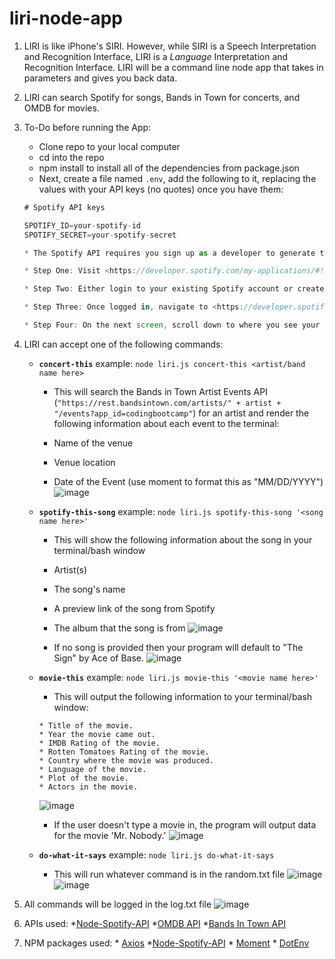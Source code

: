 # liri-node-app

1. LIRI is like iPhone's SIRI. However, while SIRI is a Speech Interpretation and Recognition Interface, LIRI is a _Language_ Interpretation and Recognition Interface. LIRI will be a command line node app that takes in parameters and gives you back data.

2. LIRI can search Spotify for songs, Bands in Town for concerts, and OMDB for movies.

3. To-Do before running the App:
    - Clone repo to your local computer
    - cd into the repo
    - npm install to install all of the dependencies from package.json
    -  Next, create a file named `.env`, add the following to it, replacing the values with your API keys (no quotes) once you have them:
    
    ```js
    # Spotify API keys
    
    SPOTIFY_ID=your-spotify-id
    SPOTIFY_SECRET=your-spotify-secret

    * The Spotify API requires you sign up as a developer to generate the necessary credentials. You can follow these steps in order to generate a **client id** and **client secret**:
    
    * Step One: Visit <https://developer.spotify.com/my-applications/#!/>
    
    * Step Two: Either login to your existing Spotify account or create a new one (a free account is fine) and log in.
    
    * Step Three: Once logged in, navigate to <https://developer.spotify.com/my-applications/#!/applications/create> to register a new application to be used with the Spotify API. You can fill in whatever you'd like for these fields. When finished, click the "complete" button.
    
    * Step Four: On the next screen, scroll down to where you see your client id and client secret. Copy these values down somewhere, you'll need them to use the Spotify API and the [node-spotify-api package](https://www.npmjs.com/package/node-spotify-api).

4. LIRI can accept one of the following commands:
    - **`concert-this`**
     example: `node liri.js concert-this <artist/band name here>`
        
        * This will search the Bands in Town Artist Events API (`"https://rest.bandsintown.com/artists/" + artist + "/events?app_id=codingbootcamp"`) for an artist and render the following information about each event to the terminal:
        
        * Name of the venue
        
        * Venue location
        
        * Date of the Event (use moment to format this as "MM/DD/YYYY")
        ![image](https://user-images.githubusercontent.com/47204339/58392586-89f5a800-7fef-11e9-92ff-e8face302cda.png)

    - **`spotify-this-song`**
     example: `node liri.js spotify-this-song '<song name here>'`
    
        * This will show the following information about the song in your terminal/bash window
        
        * Artist(s)
        
        * The song's name
        
        * A preview link of the song from Spotify
        
        * The album that the song is from
        ![image](https://user-images.githubusercontent.com/47204339/58392721-36378e80-7ff0-11e9-9d3a-a0f277ff8cce.png)
        
        * If no song is provided then your program will default to "The Sign" by Ace of Base.
        ![image](https://user-images.githubusercontent.com/47204339/58392751-59fad480-7ff0-11e9-92ff-b87e265ec74a.png)

    -  **`movie-this`**
     example: `node liri.js movie-this '<movie name here>'`
    
        * This will output the following information to your terminal/bash window:
        
        ```
        * Title of the movie.
        * Year the movie came out.
        * IMDB Rating of the movie.
        * Rotten Tomatoes Rating of the movie.
        * Country where the movie was produced.
        * Language of the movie.
        * Plot of the movie.
        * Actors in the movie.
        ```
        ![image](https://user-images.githubusercontent.com/47204339/58392798-93334480-7ff0-11e9-8734-46bbcae83f89.png)
        
        * If the user doesn't type a movie in, the program will output data for the movie 'Mr. Nobody.'
        ![image](https://user-images.githubusercontent.com/47204339/58392828-b2ca6d00-7ff0-11e9-9211-8fd9097fa4d7.png)

    - **`do-what-it-says`**
     example: `node liri.js do-what-it-says`
        * This will run whatever command is in the random.txt file
        ![image](https://user-images.githubusercontent.com/47204339/58392902-03da6100-7ff1-11e9-81eb-5a40ad8b37c3.png)
        ![image](https://user-images.githubusercontent.com/47204339/58392923-1d7ba880-7ff1-11e9-8677-981d90a165e6.png)

5. All commands will be logged in the log.txt file
        ![image](https://user-images.githubusercontent.com/47204339/58393011-7c412200-7ff1-11e9-914d-9187908d17a6.png)

6. APIs used: 
        *[Node-Spotify-API](https://www.npmjs.com/package/node-spotify-api)
        *[OMDB API](http://www.omdbapi.com) 
        *[Bands In Town API](http://www.artists.bandsintown.com/bandsintown-api)
        
7. NPM packages used: 
        * [Axios](https://www.npmjs.com/package/axios)
        *[Node-Spotify-API](https://www.npmjs.com/package/node-spotify-api)
        * [Moment](https://www.npmjs.com/package/moment)
        * [DotEnv](https://www.npmjs.com/package/dotenv)

